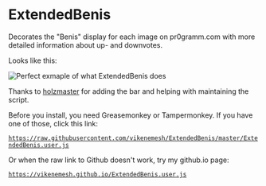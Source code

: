 # ExtendedBenis

Decorates the "Benis" display for each image on pr0gramm.com with more detailed information about up- and downvotes.

Looks like this:

![Perfect exmaple of what ExtendedBenis does](https://camo.githubusercontent.com/59d9274e802282adcb1ad039784b05f7d6cf0ef6/68747470733a2f2f692e696d6775722e636f6d2f4c566f597956692e706e67)

Thanks to [holzmaster](https://github.com/holzmaster) for adding the bar and helping with maintaining the script.

Before you install, you need Greasemonkey or Tampermonkey. If you have one of those, click this link:


[`https://raw.githubusercontent.com/vikenemesh/ExtendedBenis/master/ExtendedBenis.user.js`](https://raw.githubusercontent.com/vikenemesh/ExtendedBenis/master/ExtendedBenis.user.js)

Or when the raw link to Github doesn't work, try my github.io page:

[`https://vikenemesh.github.io/ExtendedBenis.user.js`](https://vikenemesh.github.io/ExtendedBenis.user.js)
